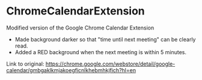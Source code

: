 # ChromeCalendarExtension
Modified version of the Google Chrome Calendar Extension

- Made background darker so that "time until next meeting" can be clearly read.
- Added a RED background when the next meeting is within 5 minutes.


Link to original: https://chrome.google.com/webstore/detail/google-calendar/gmbgaklkmjakoegficnlkhebmhkjfich?hl=en
